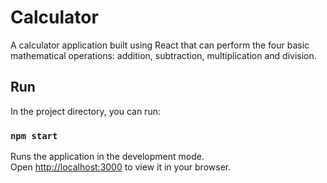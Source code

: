 # Calculator

A calculator application built using React that can perform the four basic mathematical operations: addition, subtraction, multiplication and division. 

## Run

In the project directory, you can run:

### `npm start`

Runs the application in the development mode.\
Open [http://localhost:3000](http://localhost:3000) to view it in your browser.

